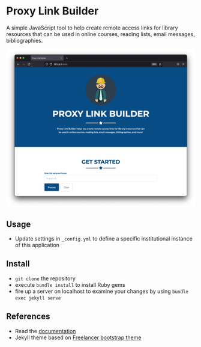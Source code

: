Proxy Link Builder
=========================
A simple JavaScript tool to help create remote access links for library resources that can be used in online courses, reading lists, email messages, bibliographies.

![screenshot of proxy link builder](./img/screenshot.png)

## Usage
* Update settings in `_config.yml` to define a specific institutional instance of this application

## Install
* `git clone` the repository 
* execute `bundle install` to install Ruby gems
* fire up a server on localhost to examine your changes by using `bundle exec jekyll serve`

## References
* Read the [documentation](http://jekyllrb.com/)
* Jekyll theme based on [Freelancer bootstrap theme ](http://startbootstrap.com/template-overviews/freelancer/)